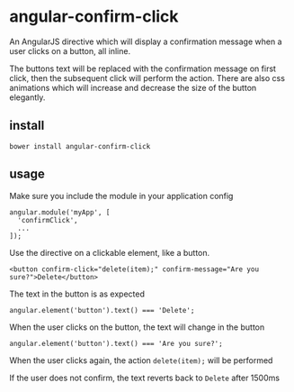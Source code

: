 angular-confirm-click
=====================

An AngularJS directive which will display a confirmation message when a user clicks on a button, all inline.

The buttons text will be replaced with the confirmation message on first click, then the subsequent click will 
perform the action. There are also css animations which will increase and decrease the size of the button elegantly.

install
-------

```
bower install angular-confirm-click
```

usage
-----

Make sure you include the module in your application config

```
angular.module('myApp', [
  'confirmClick',
  ...
]);
```

Use the directive on a clickable element, like a button.

```
<button confirm-click="delete(item);" confirm-message="Are you sure?">Delete</button>
```

The text in the button is as expected
```
angular.element('button').text() === 'Delete';
```

When the user clicks on the button, the text will change in the button

```
angular.element('button').text() === 'Are you sure?';
```

When the user clicks again, the action `delete(item);` will be performed

If the user does not confirm, the text reverts back to `Delete` after 1500ms
